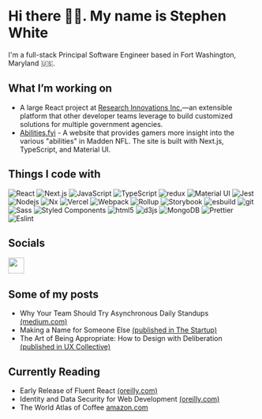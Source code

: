 # Hi there 👋🏾. My name is Stephen White
I'm a full-stack Principal Software Engineer based in Fort Washington, Maryland 🇺🇸.

## What I’m working on
- A large React project at [Research Innovations Inc.](https://www.researchinnovations.com/)—an extensible platform that other developer teams leverage to build customized solutions for multiple government agencies.
- [Abilities.fyi](https://www.abilities.fyi) - A website that provides gamers more insight into the various "abilities" in
Madden NFL. The site is built with Next.js, TypeScript, and Material UI.

## Things I code with
<p>
  <img alt="React" src="https://img.shields.io/badge/-React-45b8d8?style=flat-square&logo=react&logoColor=white" />
  <img alt="Next.js" src="https://img.shields.io/badge/next.js-000000?style=flat-square&logo=nextdotjs&logoColor=white" />
  <img alt="JavaScript" src="https://shields.io/badge/JavaScript-F7DF1E?logo=JavaScript&logoColor=000&style=flat-square" />
  <img alt="TypeScript" src="https://img.shields.io/badge/-TypeScript-007ACC?style=flat-square&logo=typescript&logoColor=white" />
  <img alt="redux" src="https://img.shields.io/badge/-Redux-764ABC?style=flat-square&logo=redux&logoColor=white" />
  <img alt="Material UI" src="https://img.shields.io/badge/-Material_UI-3399ff?style=flat-square&logo=mui&logoColor=white" />
  <img alt="Jest" src="https://shields.io/badge/jest-c8c9cc?logo=jest&logoColor=111&style=flat-square" />
  <img alt="Nodejs" src="https://img.shields.io/badge/-Nodejs-43853d?style=flat-square&logo=Node.js&logoColor=white" />
  <img alt="Nx" src="https://img.shields.io/badge/-Nx-64748b?style=flat-square&logo=nx&logoColor=white" />
  <img alt="Vercel" src="https://img.shields.io/badge/-Vercel-000000?style=flat-square&logo=vercel&logoColor=white" />
  <img alt="Webpack" src="https://img.shields.io/badge/-Webpack-8DD6F9?style=flat-square&logo=webpack&logoColor=white" /> 
  <img alt="Rollup" src="https://img.shields.io/badge/-Rollup-EC4A3F?style=flat-square&logo=rollup.js&logoColor=white" />
  <img alt="Storybook" src="https://img.shields.io/badge/-Storybook-5D3FD3?style=flat-square&logo=storybook&logoColor=white" />
  <img alt="esbuild" src="https://shields.io/badge/esbuild-F7DF1E?logo=esbuild&logoColor=000&style=flat-square" />
  <img alt="git" src="https://img.shields.io/badge/-Git-F05032?style=flat-square&logo=git&logoColor=white" />
  <img alt="Sass" src="https://img.shields.io/badge/-Sass-CC6699?style=flat-square&logo=sass&logoColor=white" />
  <img alt="Styled Components" src="https://img.shields.io/badge/-Styled_Components-db7092?style=flat-square&logo=styled-components&logoColor=white" />
  <img alt="html5" src="https://img.shields.io/badge/-HTML5-E34F26?style=flat-square&logo=html5&logoColor=white" />
  <img alt="d3js" src="https://img.shields.io/badge/-D3.js-F9A03C?style=flat-square&logo=d3.js&logoColor=white" />
  <img alt="MongoDB" src="https://img.shields.io/badge/-MongoDB-13aa52?style=flat-square&logo=mongodb&logoColor=white" />
  <img alt="Prettier" src="https://img.shields.io/badge/-Prettier-F7B93E?style=flat-square&logo=prettier&logoColor=fff" />
  <img alt="Eslint" src="https://img.shields.io/badge/-ESlint-4b32c3?style=flat-square&logo=eslint&logoColor=white" />
</p>

## Socials
<p>
  <a href="https://www.linkedin.com/in/stephenw1016/" target="_blank" rel="noreferrer"><img src="https://raw.githubusercontent.com/danielcranney/readme-generator/main/public/icons/socials/linkedin.svg" width="32" height="32" /></a>
</p>

## Some of my posts
- Why Your Team Should Try Asynchronous Daily Standups [(medium.com)](https://medium.com/p/87f1b809e5c8)
- Making a Name for Someone Else [(published in The Startup)](https://medium.com/p/e616abf4c131)
- The Art of Being Appropriate: How to Design with Deliberation [(published in UX Collective)](https://uxdesign.cc/be-appropriate-2eb27f3ab52f)

## Currently Reading
- Early Release of Fluent React [(oreilly.com)](https://learning.oreilly.com/library/view/fluent-react/9781098138707/)
- Identity and Data Security for Web Development [(oreilly.com)](https://learning.oreilly.com/library/view/identity-and-data/9781491937006/)
- The World Atlas of Coffee [amazon.com](https://www.amazon.com/dp/1784724297?tag=jimseven-20&geniuslink=true)
